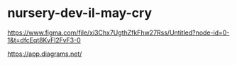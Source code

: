# nursery-dev-il-may-cry

https://www.figma.com/file/xi3Chx7UgthZfkFhw27Rss/Untitled?node-id=0-1&t=dfcEqt8KvFl2FvF3-0

https://app.diagrams.net/
